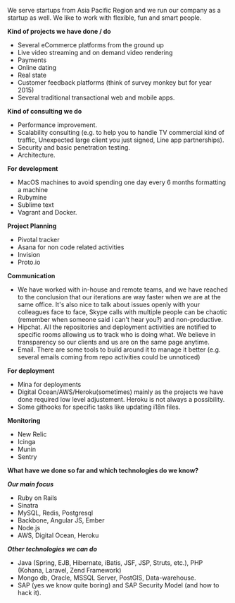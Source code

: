We serve startups from Asia Pacific Region and we run our company as a startup as well. We like to work with flexible, fun and smart people.

**Kind of projects we have done / do**
* Several eCommerce platforms from the ground up
* Live video streaming and on demand video rendering
* Payments
* Online dating
* Real state
* Customer feedback platforms (think of survey monkey but for year 2015)
* Several traditional transactional web and mobile apps.

**Kind of consulting we do**
* Performance improvement.
* Scalability consulting (e.g. to help you to handle TV commercial kind of traffic, Unexpected large client you just signed, Line app partnerships).
* Security and basic penetration testing.
* Architecture.

**For development**
* MacOS machines to avoid spending one day every 6 months formatting a machine
* Rubymine
* Sublime text
* Vagrant and Docker.

**Project Planning**
*  Pivotal tracker
*  Asana for non code related activities
*  Invision
*  Proto.io

**Communication**
* We have worked with in-house and remote teams, and we have reached to the conclusion that our iterations are way faster when we are at the same office. It's also nice to talk about issues openly with your colleagues face to face, Skype calls with multiple people can be chaotic (remember when someone said i can't hear you?) and non-productive.
* Hipchat. All the repositories and deployment activities are notified to specific rooms allowing us to track who is doing what. We believe in transparency so our clients and us are on the same page anytime.
* Email. There are some tools to build around it to manage it better (e.g. several emails coming from repo activities could be unnoticed)

**For deployment**
* Mina for deployments
* Digital Ocean/AWS/Heroku(sometimes) mainly as the projects we have done required low level adjustement. Heroku is not always a possibility.
* Some githooks for specific tasks like updating i18n files.


**Monitoring**
* New Relic
* Icinga
* Munin
* Sentry

**What have we done so far and which technologies do we know?**

***Our main focus***

* Ruby on Rails
* Sinatra
* MySQL, Redis, Postgresql
* Backbone, Angular JS, Ember
* Node.js
* AWS, Digital Ocean, Heroku

***Other technologies we can do***
* Java (Spring, EJB, Hibernate, iBatis, JSF, JSP, Struts, etc.), PHP (Kohana, Laravel, Zend Framework)
* Mongo db, Oracle, MSSQL Server, PostGIS, Data-warehouse.
* SAP (yes we know quite boring) and SAP Security Model (and how to hack it).

















